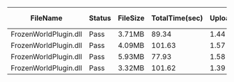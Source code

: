  | FileName              | Status | FileSize | TotalTime(sec) | Upload(sec) | Submit(sec) | SignWait(sec) | Retry Count | 
 |-----------------------|--------|----------|----------------|-------------|-------------|---------------|-------------|
 | FrozenWorldPlugin.dll | Pass   | 3.71MB   | 89.34          | 1.44        | 1.64        | 86.1          | 0           | 
 | FrozenWorldPlugin.dll | Pass   | 4.09MB   | 101.63         | 1.57        | 0.5         | 98.39         | 0           | 
 | FrozenWorldPlugin.dll | Pass   | 5.93MB   | 77.93          | 1.58        | 0.85        | 74.7          | 0           | 
 | FrozenWorldPlugin.dll | Pass   | 3.32MB   | 101.62         | 1.39        | 0.64        | 98.39         | 0           | 
